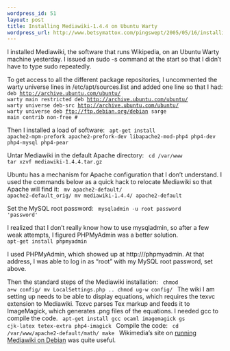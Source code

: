 ```yaml
--- 
wordpress_id: 51
layout: post
title: Installing Mediawiki-1.4.4 on Ubuntu Warty
wordpress_url: http://www.betsymattox.com/pingswept/2005/05/16/installing-mediawiki-144-on-ubuntu-warty/
---
```

I installed Mediawiki, the software that runs Wikipedia, on an Ubuntu
Warty machine yesterday. I issued an sudo -s command at the start so
that I didn’t have to type sudo repeatedly.

To get access to all the different package repositories, I uncommented
the warty universe lines in /etc/apt/sources.list and added one line so
that I had:
<code>
deb http://archive.ubuntu.com/ubuntu/ warty main restricted
deb http://archive.ubuntu.com/ubuntu/ warty universe
deb-src http://archive.ubuntu.com/ubuntu/ warty universe
deb ftp://ftp.debian.org/debian sarge main contrib non-free #
</code>

Then I installed a load of software:
<code>
apt-get install apache2-mpm-prefork apache2-prefork-dev
libapache2-mod-php4 php4-dev php4-mysql php4-pear
</code>

Untar Mediawiki in the default Apache directory:
<code>
cd /var/www
tar xzvf mediawiki-1.4.4.tar.gz
</code>

Ubuntu has a mechanism for Apache configuration that I don’t
understand. I used the commands below as a quick hack to relocate
Mediawiki so that Apache will find it:
<code>
mv apache2-default/ apache2-default_orig/
mv mediawiki-1.4.4/ apache2-default
</code>

Set the MySQL root password:
<code>
mysqladmin -u root password 'password'
</code>

I realized that I don’t really know how to use mysqladmin, so after
a few weak attempts, I figured PHPMyAdmin was a better solution.
<code>
apt-get install phpmyadmin
</code>

I used PHPMyAdmin, which showed up at http:///phpmyadmin. At that
address, I was able to log in as “root” with my MySQL root
password, set above.

Then the standard steps of the Mediawiki installation:
<code>
chmod a+w config/
mv LocalSettings.php ..
chmod ug-w config/
</code>
The wiki I am setting up needs to be able to display equations, which
requires the texvc extension to Mediawiki. Texvc parses Tex markup and
feeds it to ImageMagick, which generates .png files of the equations. I
needed gcc to compile the code.
<code>
apt-get install gcc ocaml imagemagick gs cjk-latex tetex-extra
php4-imagick
</code>
Compile the code:
<code>
cd /var/www/apache2-default/math/
make
</code>
Wikimedia’s site on <a href="http://meta.wikimedia.org/wiki/Running_MediaWiki_on_Debian_GNU/Linux">running Mediawiki on Debian</a> was quite useful.
